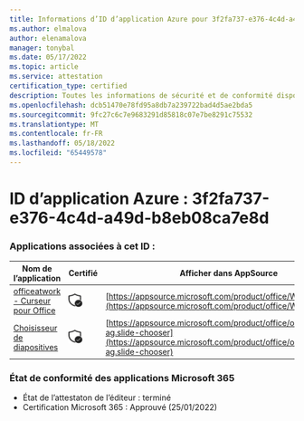 ```yaml
---
title: Informations d’ID d’application Azure pour 3f2fa737-e376-4c4d-a49d-b8eb08ca7e8d
ms.author: elmalova
author: elenamalova
manager: tonybal
ms.date: 05/17/2022
ms.topic: article
ms.service: attestation
certification_type: certified
description: Toutes les informations de sécurité et de conformité disponibles pour 3f2fa737-e376-4c4d-a49d-b8eb08ca7e8d.
ms.openlocfilehash: dcb51470e78fd95a8db7a239722bad4d5ae2bda5
ms.sourcegitcommit: 9fc27c6c7e9683291d85818c07e7be8291c75532
ms.translationtype: MT
ms.contentlocale: fr-FR
ms.lasthandoff: 05/18/2022
ms.locfileid: "65449578"
---
```

# <a name="azure-app-id-3f2fa737-e376-4c4d-a49d-b8eb08ca7e8d"></a>ID d’application Azure : 3f2fa737-e376-4c4d-a49d-b8eb08ca7e8d


### <a name="apps-associated-with-this-id"></a>Applications associées à cet ID :
| **Nom de l’application** | **Certifié** | **Afficher dans AppSource** |
|--------------|---------------|-----------------------|
| [officeatwork - Curseur pour Office](../forward/WA200002582.md) | <img alt="Certified application badge" src="../media/certified-badge.png" height="25" width="25" /> | [https://appsource.microsoft.com/product/office/WA200002582](https://appsource.microsoft.com/product/office/WA200002582) |
| [Choisisseur de diapositives](../forward/officeatwork-ag.slide-chooser.md) | <img alt="Certified application badge" src="../media/certified-badge.png" height="25" width="25" /> | [https://appsource.microsoft.com/product/office/officeatwork-ag.slide-chooser](https://appsource.microsoft.com/product/office/officeatwork-ag.slide-chooser) |

### <a name="microsoft-365-app-compliance-status"></a>État de conformité des applications Microsoft 365
- État de l’attestaton de l’éditeur : terminé
- Certification Microsoft 365 : Approuvé (25/01/2022)
